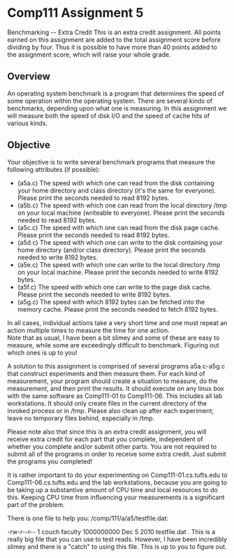 # Comp111 Assignment 5
Benchmarking -- Extra Credit
This is an extra credit assignment. All points earned on this assignment are added to the total assignment score before dividing by four. Thus it is possible to have more than 40 points added to the assignment score, which will raise your whole grade.  
## Overview
An operating system benchmark is a program that determines the speed of some operation within the operating system. There are several kinds of benchmarks, depending upon what one is measuring. In this assignment we will measure both the speed of disk I/O and the speed of cache hits of various kinds.  

## Objective
Your objective is to write several benchmark programs that measure the following attributes (if possible):  
- (a5a.c) The speed with which one can read from the disk containing your home directory and class directory (it's the same for everyone). Please print the seconds needed to read 8192 bytes.   
- (a5b.c) The speed with which one can read from the local directory /tmp on your local machine (writeable to everyone). Please print the seconds needed to read 8192 bytes.  
- (a5c.c) The speed with which one can read from the disk page cache. Please print the seconds needed to read 8192 bytes.  
- (a5d.c) The speed with which one can write to the disk containing your home directory (and/or class directory). Please print the seconds needed to write 8192 bytes.  
- (a5e.c) The speed with which one can write to the local directory /tmp on your local machine. Please print the seconds needed to write 8192 bytes.   
- (a5f.c) The speed with which one can write to the page disk cache. Please print the seconds needed to write 8192 bytes.  
- (a5g.c) The speed with which 8192 bytes can be fetched into the memory cache. Please print the seconds needed to fetch 8192 bytes.  

In all cases, individual actions take a very short time and one must repeat an action multiple times to measure the time for one action.  
Note that as usual, I have been a bit slimey and some of these are easy to measure, while some are exceedingly difficult to benchmark. Figuring out which ones is up to you!  

A solution to this assignment is comprised of several programs a5a.c-a5g.c that construct experiments and then measure them. For each kind of measurement, your program should create a situation to measure, do the measurement, and then print the results. It should execute on any linux box with the same software as Comp111-01 to Comp111-06. This includes all lab workstations. It should only create files in the current directory of the invoked process or in /tmp. Please also clean up after each experiment; leave no temporary files behind, especially in /tmp.  

Please note also that since this is an extra credit assignment, you will receive extra credit for each part that you complete, independent of whether you complete and/or submit other parts. You are not required to submit all of the programs in order to receive some extra credit. Just submit the programs you completed!  

It is rather important to do your experimenting on Comp111-01.cs.tufts.edu to Comp111-06.cs.tufts.edu and the lab workstations, because you are going to be taking up a substantive amount of CPU time and local resources to do this. Keeping CPU time from influencing your measurements is a significant part of the problem.  
 
There is one file to help you: /comp/111/a/a5/testfile.dat:  

 
-rw-r--r-- 1 couch faculty 1000000000 Dec  5  2010 testfile.dat . 
This is a really big file that you can use to test reads. However, I have been incredibly slimey and there is a "catch" to using this file. This is up to you to figure out.  

